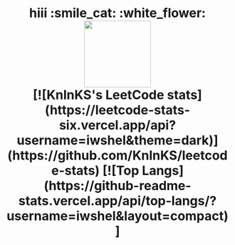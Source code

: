 <h1 align="center">hiii</a> :smile_cat: :white_flower: <br>
<img src="https://i.pinimg.com/564x/79/55/68/795568ee5a2fa987fa93290ff43f72d6.jpg" width="150" height="150"><br>
[![KnlnKS's LeetCode stats](https://leetcode-stats-six.vercel.app/api?username=iwshel&theme=dark)](https://github.com/KnlnKS/leetcode-stats)
[![Top Langs](https://github-readme-stats.vercel.app/api/top-langs/?username=iwshel&layout=compact)]
